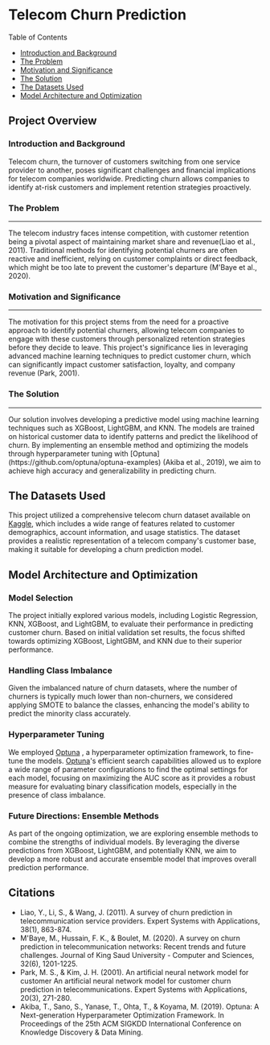 # Telecom Churn Prediction

Table of Contents
- [Introduction and Background](#introduction-and-background)
- [The Problem](#the-problem)
- [Motivation and Significance](#motivation-and-significance)
- [The Solution](#the-solution)
- [The Datasets Used](#the-datasets-used)
- [Model Architecture and Optimization](#model-architecture-and-optimization)

## Project Overview

### Introduction and Background
Telecom churn, the turnover of customers switching from one service provider to another, poses significant challenges and financial implications for telecom companies worldwide. Predicting churn allows companies to identify at-risk customers and implement retention strategies proactively.

### The Problem
<hr>
The telecom industry faces intense competition, with customer retention being a pivotal aspect of maintaining market share and revenue(Liao et al., 2011). Traditional methods for identifying potential churners are often reactive and inefficient, relying on customer complaints or direct feedback, which might be too late to prevent the customer's departure (M'Baye et al., 2020).

### Motivation and Significance
<hr>
The motivation for this project stems from the need for a proactive approach to identify potential churners, allowing telecom companies to engage with these customers through personalized retention strategies before they decide to leave. This project's significance lies in leveraging advanced machine learning techniques to predict customer churn, which can significantly impact customer satisfaction, loyalty, and company revenue (Park, 2001).

### The Solution
<hr>
Our solution involves developing a predictive model using machine learning techniques such as XGBoost, LightGBM, and KNN. The models are trained on historical customer data to identify patterns and predict the likelihood of churn. By implementing an ensemble method and optimizing the models through hyperparameter tuning with [Optuna](https://github.com/optuna/optuna-examples) (Akiba et al., 2019), we aim to achieve high accuracy and generalizability in predicting churn.

## The Datasets Used
This project utilized a comprehensive telecom churn dataset available on [Kaggle](https://www.kaggle.com/datasets/blastchar/telco-customer-churn), which includes a wide range of features related to customer demographics, account information, and usage statistics. The dataset provides a realistic representation of a telecom company's customer base, making it suitable for developing a churn prediction model.

## Model Architecture and Optimization

### Model Selection
The project initially explored various models, including Logistic Regression, KNN, XGBoost, and LightGBM, to evaluate their performance in predicting customer churn. Based on initial validation set results, the focus shifted towards optimizing XGBoost, LightGBM, and KNN due to their superior performance.

### Handling Class Imbalance
Given the imbalanced nature of churn datasets, where the number of churners is typically much lower than non-churners, we considered applying SMOTE to balance the classes, enhancing the model's ability to predict the minority class accurately.

### Hyperparameter Tuning
We employed [Optuna](https://github.com/optuna/optuna-examples) , a hyperparameter optimization framework, to fine-tune the models. [Optuna](https://github.com/optuna/optuna-examples)'s efficient search capabilities allowed us to explore a wide range of parameter configurations to find the optimal settings for each model, focusing on maximizing the AUC score as it provides a robust measure for evaluating binary classification models, especially in the presence of class imbalance.

### Future Directions: Ensemble Methods
As part of the ongoing optimization, we are exploring ensemble methods to combine the strengths of individual models. By leveraging the diverse predictions from XGBoost, LightGBM, and potentially KNN, we aim to develop a more robust and accurate ensemble model that improves overall prediction performance.

## Citations
- Liao, Y., Li, S., & Wang, J. (2011). A survey of churn prediction in telecommunication service providers. Expert Systems with Applications, 38(1), 863-874.
- M'Baye, M., Hussain, F. K., & Boulet, M. (2020). A survey on churn prediction in telecommunication networks: Recent trends and future challenges. Journal of King Saud University - Computer and Sciences, 32(6), 1201-1225.
- Park, M. S., & Kim, J. H. (2001). An artificial neural network model for customer An artificial neural network model for customer churn prediction in telecommunications. Expert Systems with Applications, 20(3), 271-280.
- Akiba, T., Sano, S., Yanase, T., Ohta, T., & Koyama, M. (2019). Optuna: A Next-generation Hyperparameter Optimization Framework. In Proceedings of the 25th ACM SIGKDD International Conference on Knowledge Discovery & Data Mining.
